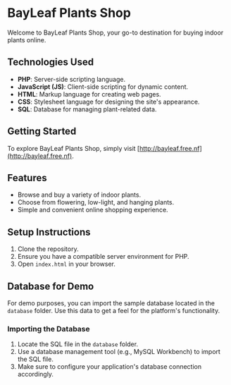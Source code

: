 # BayLeaf Plants Shop

Welcome to BayLeaf Plants Shop, your go-to destination for buying indoor plants online.

## Technologies Used

- **PHP**: Server-side scripting language.
- **JavaScript (JS)**: Client-side scripting for dynamic content.
- **HTML**: Markup language for creating web pages.
- **CSS**: Stylesheet language for designing the site's appearance.
- **SQL**: Database for managing plant-related data.

## Getting Started

To explore BayLeaf Plants Shop, simply visit [http://bayleaf.free.nf](http://bayleaf.free.nf).

## Features

- Browse and buy a variety of indoor plants.
- Choose from flowering, low-light, and hanging plants.
- Simple and convenient online shopping experience.

## Setup Instructions

1. Clone the repository.
2. Ensure you have a compatible server environment for PHP.
3. Open `index.html` in your browser.

## Database for Demo

For demo purposes, you can import the sample database located in the `database` folder. Use this data to get a feel for the platform's functionality.

### Importing the Database

1. Locate the SQL file in the `database` folder.
2. Use a database management tool (e.g., MySQL Workbench) to import the SQL file.
3. Make sure to configure your application's database connection accordingly.



